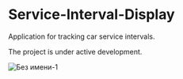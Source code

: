 # Service-Interval-Display
Application for tracking car service intervals.

The project is under active development.

![Без имени-1](https://user-images.githubusercontent.com/112074005/216267738-070862ea-47d8-42be-9b32-1f28f77f4ddb.jpg)

